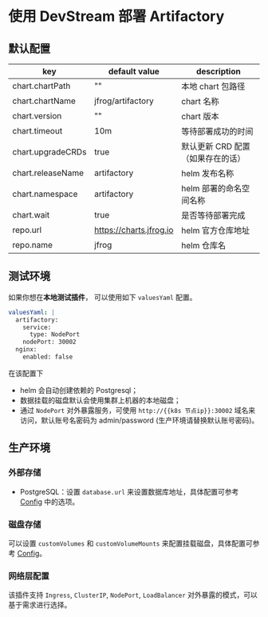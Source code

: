 # 使用 DevStream 部署 Artifactory

## 默认配置

| key                | default value           | description                                        |
| ----               | ----                    | ----                                               |
| chart.chartPath    | ""                      | 本地 chart 包路径                                   |
| chart.chartName    | jfrog/artifactory       | chart 名称                                         |
| chart.version      | ""                      | chart 版本                                         |
| chart.timeout      | 10m                     | 等待部署成功的时间                                   |
| chart.upgradeCRDs  | true                    | 默认更新 CRD 配置（如果存在的话）                      |
| chart.releaseName  | artifactory             | helm 发布名称                                      |
| chart.namespace    | artifactory             | helm 部署的命名空间名称                              |
| chart.wait         | true                    | 是否等待部署完成                                    |
| repo.url           | https://charts.jfrog.io | helm 官方仓库地址                                   |
| repo.name          | jfrog                   | helm 仓库名                                        |

## 测试环境

如果你想在**本地测试插件**， 可以使用如下 `valuesYaml` 配置。

```yaml
valuesYaml: |
  artifactory:
    service:
      type: NodePort
    nodePort: 30002
  nginx:
    enabled: false
```

在该配置下

- helm 会自动创建依赖的 Postgresql；
- 数据挂载的磁盘默认会使用集群上机器的本地磁盘；
- 通过 `NodePort` 对外暴露服务，可使用 `http://{{k8s 节点ip}}:30002` 域名来访问，默认账号名密码为 admin/password (生产环境请替换默认账号密码)。

## 生产环境

### 外部存储

- PostgreSQL：设置  `database.url` 来设置数据库地址，具体配置可参考 [Config](https://www.jfrog.com/confluence/display/JFROG/Configuring+the+Database) 中的选项。

### 磁盘存储

可以设置 `customVolumes` 和 `customVolumeMounts` 来配置挂载磁盘，具体配置可参考  [Config](https://www.jfrog.com/confluence/display/JFROG/Configuring+the+Filestore)。

### 网络层配置

该插件支持 `Ingress`, `ClusterIP`, `NodePort`, `LoadBalancer` 对外暴露的模式，可以基于需求进行选择。

